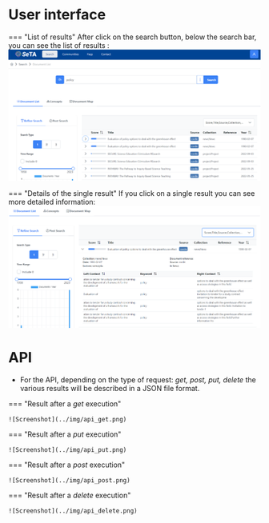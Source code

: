 # User interface

=== "List of results"
    After click on the search button, below the search bar, you can see the list of results    :
    ![Screenshot](../img/search_results.png)




=== "Details of the single result"
    If you click on a single result you can see more detailed information:
    ![Screenshot](../img/search_results_detail.png)



# API

- For the API, depending on the type of request: *get, post, put, delete* the various results will be described in a JSON file format. 

=== "Result after a *get* execution"
        
    ![Screenshot](../img/api_get.png)

=== "Result after a *put* execution"
        
    ![Screenshot](../img/api_put.png)

=== "Result after a *post* execution"
        
    ![Screenshot](../img/api_post.png)  

=== "Result after a *delete* execution"
        
    ![Screenshot](../img/api_delete.png)   


